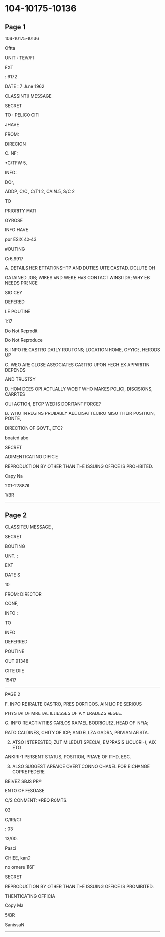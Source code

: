# 104-10175-10136

## Page 1

104-10175-10136

Oftta

UNIT : TEW/FI

EXT

: 6172

DATE : 7 June 1962

CLASSINTU MESSAGE

SECRET

TO : PELICO CITI

JHAVE

FROM:

DIRECION

C. NF:

•C/TFW 5,

INFO:

DOr,

ADDP, C/CI, C/T1 2, CAiM.5, S/C 2

TO

PRIORITY MATI

GYROSE

INFO HAVE

por ESiX 43-43

#OUTING

Cr6,9917

A. DETAILS HER ETTATIONSHTP AND DUTIES UITE CASTAD. DCLUTE OH

GATAINED JOB; WIKES AND WEKE HAS CONTACT WINSI IDA; WHY EB NEEDS PRENCE

SIG CEY

DEFERED

LE POUTINE

1:17

Do Not Reprodit

Do Not Reproduce

B. INPO RE CASTRO DATLY ROUTONS; LOCATION HOME, OFYICE, HERODS UP

C. WEO ARE CLOSE ASSOCIATES CASTRO UPON HECH EX APPARITIN DEPENDS

AND TRUSTSY

D. HOM DOES OPI ACTUALLY WOEIT WHO MAKES POLICI, DISCISIONS, CARRTES

OUI ACTION, ETCP WED IS DORITANT FORCE?

B. WHO IN REGINS PROBABLY AEE DISATTECIRO MISU THEIR POSITION, PONTE,

DIRECTION OF GOVT., ETC?

boated abo

SECRET

ADIMENTICATINO DIFICIE

REPRODUCTION BY OTHER THAN THE ISSUING OFFICE IS PROHIBITED.

Capy Na

201-278876

1/BR

---

## Page 2

CLASSITEU MESSAGE ,

SECRET

BOUTING

UNT. :

EXT

DATE S

10

FROM: DIRECTOR

CONF,

INFO :

TO

INFO

DEFERRED

POUTINE

OUT 91348

CITE DIlE

15417

----

PAGE 2

F. INPO RE IRALTE CASTRO, PRES DORTICOS. AIN LIO PE SERIOUS

PHYSTAI OF MRETAL ILLIESSES OF AIY LRADEZS REGEE.

G. INFO RE ACTIVITIES CARLOS RAPAEL BODRIGUEZ, HEAD OF INFiA;

RATO CALDINES, CHITY OF ICP; AND ELLZA GADRA, PRIVIAN APISTA.

2. ATSO INTERESTED, ZUT MILEDUT SPECIAI, EMPRASIS LICUORI-), AIX ETO

ANKIRI-1 PERSENT STATUS, POSITION, PRAVE OF ITHD, ESC.

3. ALSO SUGGEST ARRAICE OVERT CONNO CHANEL FOR EICHANGE COPRE PEDERE

BEIVEZ SBJS PR®

ENTO OF FESÜASE

C/S CONMENT: *REQ ROMTS.

03

C/IRI/CI

: 03

13/00.

Pasci

CHIEE, kanD

no ornere 116Г

SECRET

REPRODUCTION BY OTHER THAN THE ISSUING OFFICE IS PROMIBITED.

THENTICATING OFFICIA

Copy Ma

5/BR

SanissaN

---

